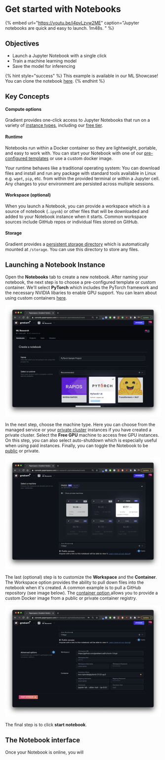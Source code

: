 # Get started with Notebooks

{% embed url="https://youtu.be/i4pvLzvw2ME" caption="Jupyter notebooks are quick and easy to launch. 1m48s. " %}

## **Objectives**

* Launch a Jupyter Notebook with a single click
* Train a machine learning model
* Save the model for inferencing

{% hint style="success" %}
This example is available in our ML Showcase!  You can clone the notebook [here](https://ml-showcase.paperspace.com/projects/logistic-regression-with-scikit-learn). 
{% endhint %}

## **Key Concepts**

#### Compute options

Gradient provides one-click access to Jupyter Notebooks that run on a variety of [instance types](../../more/instance-types/), including our [free tier](../../more/instance-types/free-instances.md). 

#### Runtime 

Notebooks run within a Docker container so they are lightweight, portable, and easy to work with. You can start your Notebook with one of our [pre-configured templates](../../explore-train-deploy/about/create-a-notebook/notebook-containers/) or use a custom docker image. 

Your runtime behaves like a traditional operating system: You can download files and install and run any package with standard tools available in Linux e.g. `wget`, `pip`, etc. from within the provided terminal or within a Jupyter cell.  Any changes to your environment are persisted across multiple sessions.  

#### Workspace \(optional\)

When you launch a Notebook, you can provide a workspace which is a source of notebook \(`.ipynb`\) or other files that will be downloaded and added to your Notebook instance when it starts.  Common workspace sources include GitHub repos or individual files stored on GitHub.

#### Storage

Gradient provides a [persistent storage directory](../../explore-train-deploy/about/create-a-notebook/notebooks-storage.md) which is automatically mounted at `/storage`.  You can use this directory to store any files. 

## Launching a Notebook Instance

Open the **Notebooks** tab to create a new notebook. After naming your notebook, the next step is to choose a pre-configured template or custom container. We'll select **PyTorch** which includes the PyTorch framework and the necessary NVIDIA libaries to enable GPU support. You can learn about using custom containers [here](../../explore-train-deploy/about/create-a-notebook/notebook-containers/#custom-containers).

![](../../.gitbook/assets/screen-shot-2021-04-26-at-12.29.48-pm.png)

In the next step, choose the machine type. Here you can choose from the managed service or your [private cluster](../../gradient-private-cloud/about/) instances if you have created a private cluster. Select the **Free GPU** machine to access free GPU instances. On this step, you can also select auto-shutdown which is especially useful when using paid instances.  Finally, you can toggle the Notebook to be [public](../../explore-train-deploy/about/create-a-notebook/public-notebooks.md) or private.   

![](../../.gitbook/assets/screen-shot-2021-04-27-at-1.12.12-pm.png)

The last \(optional\) step is to customize the **Workspace** and the **Container**.  The Workspace option provides the ability to pull down files into the notebook when it's created.  A common example is to pull a GitHub repository \(see image below\).  The [container option ](../../explore-train-deploy/about/create-a-notebook/notebook-containers/#custom-containers)allows you to provide a custom Docker image from a public or private container registry.  

![](../../.gitbook/assets/screen-shot-2021-04-27-at-1.18.59-pm.png)

The final step is to click **start notebook**.

## The Notebook interface

Once your Notebook is online, you will 



